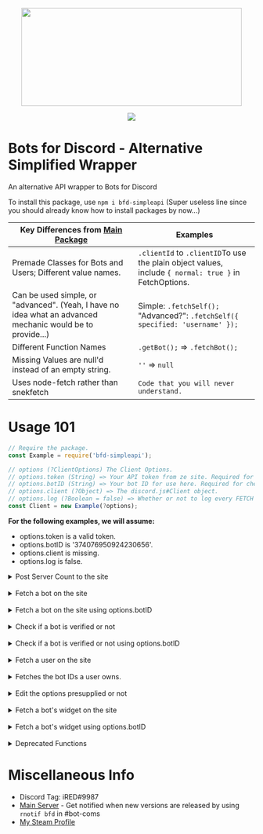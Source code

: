 <div style='text-align: center;'>
    <p>
        <img src='https://i.imgur.com/TvAtKmw.png' width=450 height=200>
    </p>
    <p>
        <a href='https://nodei.co/npm/bfd-simpleapi/'><img src='https://nodei.co/npm/bfd-simpleapi.png'></a>
    </p>
</div>

# Bots for Discord - Alternative Simplified Wrapper

An alternative API wrapper to Bots for Discord

To install this package, use ``npm i bfd-simpleapi`` (Super useless line since you should already know how to install packages by now...)

|Key Differences from [Main Package](https://www.npmjs.com/package/bfd-api)|Examples|
|-|-|
|Premade Classes for Bots and Users; Different value names.|``.clientId`` to ``.clientID``To use the plain object values, include ``{ normal: true }`` in FetchOptions. |
|Can be used simple, or "advanced". (Yeah, I have no idea what an advanced mechanic would be to provide...)|Simple: ``.fetchSelf();``<br>"Advanced?": ``.fetchSelf({ specified: 'username' });``|
|Different Function Names|``.getBot();`` => ``.fetchBot();``|
|Missing Values are null'd instead of an empty string.|`''` => `null`|
|Uses node-fetch rather than snekfetch|``Code that you will never understand.``|

# Usage 101

```js
// Require the package.
const Example = require('bfd-simpleapi');

// options (?ClientOptions) The Client Options.
// options.token (String) => Your API token from ze site. Required for POST functions, like setting server count. If you are not going to use this (no posting server count), just put 'none'
// options.botID (String) => Your bot ID for use here. Required for checking self things. Put 'none' if this is not going to be for usage.
// options.client (?Object) => The discord.js#Client object.
// options.log (?Boolean = false) => Whether or not to log every FETCH action.
const Client = new Example(?options);
```

**For the following examples, we will assume:**
* options.token is a valid token.
* options.botID is '374076950924230656'.
* options.client is missing.
* options.log is false.

<details>
<summary>Post Server Count to the site</summary>

```js
// options (?PostOptions) => Post the amount of servers your bot is in. Not needed if you had supplied a valid client object on initialization.
// options.guildCount (?Number) => Define the server count to push to the site. Not needed if client is pre-supplied, but defining options.guildCount WILL override.
// options.token (?String) => Set the API token for input. (Doesn't change Client.options)
// options.botID (?String) => Set the botID for input. (Doesn't change Client.options)
Client.setCount(?options);
Client.setCount({ guildCount: 1337 }); // Don't even bother.
Client.setCount({ guildCount: 1000, token: 'RealToken', botID: 'RealBotID' }); // Failure.
```

</details>
<br>
<details>
<summary>Fetch a bot on the site</summary>

```js
// botID (String) => The bot ID to fetch.
// options (?FetchOptions) => Fetch Options.
// options.normal => Whether or not to get the plain bot object.
// options.specified => The specific value to get.
Client.fetchBot(botID, ?options);
Client.fetchBot('374076950924230656');
Client.fetchBot('374076950924230656', { specified: 'username' }); // Kenny
```

</details>
<br>
<details>
<summary>Fetch a bot on the site using options.botID</summary>

```js
// options (?FetchOptions) => A specific thing to get, like "verified" or "username"
Client.fetchSelf(?options);
Client.fetchSelf();
Client.fetchSelf({ specified: 'username' }); // Kenny
```

</details>
<br>
<details>
<summary>Check if a bot is verified or not</summary>

```js
// botID (String) => The bot ID to check.
Client.isVerified(botID);
Client.isVerified('374076950924230656'); // true
```

</details>
<br>
<details>
<summary>Check if a bot is verified or not using options.botID</summary>

```js
Client.isVerifiedSelf(); // true
```

</details>
<br>
<details>
<summary>Fetch a user on the site</summary>

```js
// userID (String) => The user ID to check.
// options (?FetchOptions) => A specific thing to get, like "tag"
Client.fetchUser(userID, ?options);
Client.fetchUser('235593018332282884');
Client.fetchUser('235593018332282884', { specified: 'tag' }); // iRED#9987
```

</details>
<br>

<details>
<summary>Fetches the bot IDs a user owns.</summary>

```js
// userID (String) => The user ID to fetch their bot IDs from.
Client.fetchUserBots(userID);
Client.fetchUserBots('162780049869635584'); // [ '268597426619809802', '294242685831872512', '304105201651023873', '353287088528949248', '374076950924230656' ];
```

</details>
<br>
<details>
<summary>Edit the options presupplied or not</summary>

```js
// options (ClientOptions) => The Client Options to edit.
// preset (?Boolean) => Whether or not to use the default client options as the reference for editing. (Please don't touch the code)
Client.edit(options, ?preset = false);
Client.edit({ token: '100% Real Token Mate' }); // { token: '100% Real Token Mate', ... }
```

</details>
<br>
<details>
<summary>Fetch a bot's widget on the site</summary>

```js
// botID (String) => The bot ID for the widget.
// options (?WidgetFetchOptions) => The widget fetch options.
// options.width (?Number) => The widget width to set.
// options.height (?Number) => The widget height to set.
Client.fetchWidget(botID, ?options);
Client.fetchWidget('374076950924230656'); // Buffer
Client.fetchWidget('374076950924230656', { height: 666, width: 999 }); // Buffer but with Meme Intensified.
```

An Example Widget Preview:

<a href='https://botsfordiscord.com/bots/374076950924230656'><img src='https://botsfordiscord.com/api/bot/374076950924230656/widget' height=160 width=355 alt='Preview Unavailable'></a>

</details>
<br>
<details>
<summary>Fetch a bot's widget using options.botID</summary>

```js
// options (?WidgetFetchOptions) => The widget fetch options.
// options.width (?Number) => The widget width to set.
// options.height (?Number) => The widget height to set.
Client.fetchWidgetSelf(?options);
```

</details>
<br>

<details>
<summary>Deprecated Functions</summary>

* ``setCount`` => ``setGuilds``
* ``checkVerif`` => ``isVerified``
* ``checkVerifSelf`` => ``isVerifiedSelf``

</details>

# Miscellaneous Info

* Discord Tag: iRED#9987
* [Main Server](https://discord.gg/JTY8MnW) - Get notified when new versions are released by using ``rnotif bfd`` in #bot-coms
* [My Steam Profile](https://steamcommunity.com/id/ired_me)